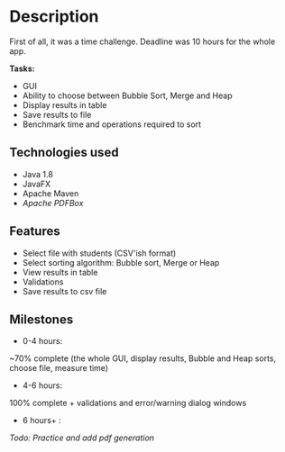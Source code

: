# Description

First of all, it was a time challenge. Deadline was 10 hours for the whole app.

**Tasks:**
* GUI
* Ability to choose between Bubble Sort, Merge and Heap
* Display results in table
* Save results to file
* Benchmark time and operations required to sort 

 
 ## Technologies used
  * Java 1.8
  * JavaFX
  * Apache Maven
  * *Apache PDFBox*

## Features

 * Select file with students (CSV'ish format)
 * Select sorting algorithm: Bubble sort, Merge or Heap
 * View results in table 
 * Validations
 * Save results to csv file
 
## Milestones
 * 0-4 hours:
 
 ~70% complete (the whole GUI, display results, Bubble and Heap sorts, choose file, measure time)
 
 * 4-6 hours:
 
 100% complete + validations and error/warning dialog windows
 
 * 6 hours+ :
 
*Todo: Practice and add pdf generation*

   
